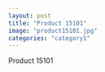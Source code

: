 ```yaml
---
layout: post
title: "Product 15101"
image: "product15101.jpg"
categories: "category1"
---
```

Product 15101
